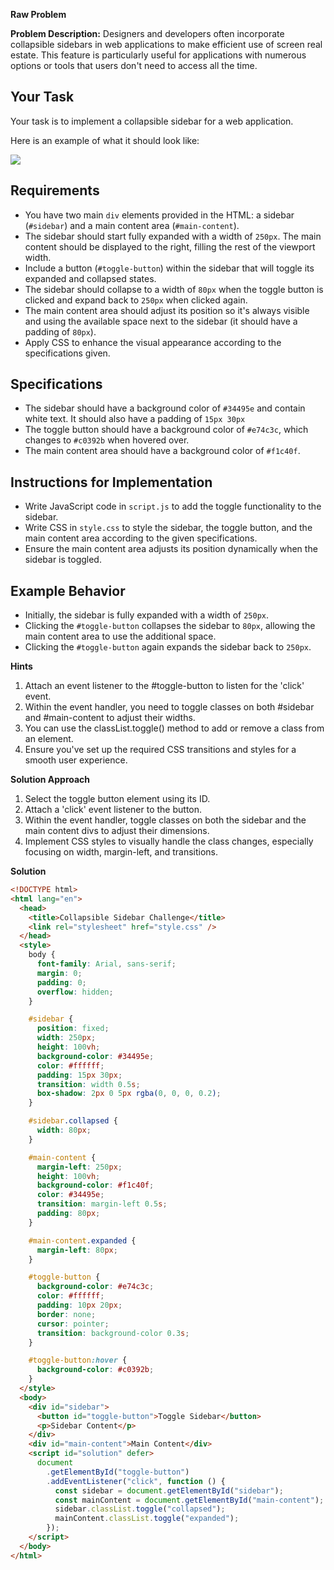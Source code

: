 **Raw Problem**

**Problem Description:**
Designers and developers often incorporate collapsible sidebars in web applications to make efficient use of screen real estate. This feature is particularly useful for applications with numerous options or tools that users don't need to access all the time.

## Your Task

Your task is to implement a collapsible sidebar for a web application.

Here is an example of what it should look like:

![](https://d2beiqkhq929f0.cloudfront.net/public_assets/assets/000/057/583/original/sidebar.gif?1700646300)

## Requirements

- You have two main `div` elements provided in the HTML: a sidebar (`#sidebar`) and a main content area (`#main-content`).
- The sidebar should start fully expanded with a width of `250px`. The main content should be displayed to the right, filling the rest of the viewport width.
- Include a button (`#toggle-button`) within the sidebar that will toggle its expanded and collapsed states.
- The sidebar should collapse to a width of `80px` when the toggle button is clicked and expand back to `250px` when clicked again.
- The main content area should adjust its position so it's always visible and using the available space next to the sidebar (it should have a padding of `80px`).
- Apply CSS to enhance the visual appearance according to the specifications given.

## Specifications

- The sidebar should have a background color of `#34495e` and contain white text. It should also have a padding of `15px 30px`
- The toggle button should have a background color of `#e74c3c`, which changes to `#c0392b` when hovered over.
- The main content area should have a background color of `#f1c40f`.

## Instructions for Implementation

- Write JavaScript code in `script.js` to add the toggle functionality to the sidebar.
- Write CSS in `style.css` to style the sidebar, the toggle button, and the main content area according to the given specifications.
- Ensure the main content area adjusts its position dynamically when the sidebar is toggled.

## Example Behavior

- Initially, the sidebar is fully expanded with a width of `250px`.
- Clicking the `#toggle-button` collapses the sidebar to `80px`, allowing the main content area to use the additional space.
- Clicking the `#toggle-button` again expands the sidebar back to `250px`.

**Hints**

1. Attach an event listener to the #toggle-button to listen for the 'click' event.
2. Within the event handler, you need to toggle classes on both #sidebar and #main-content to adjust their widths.
3. You can use the classList.toggle() method to add or remove a class from an element.
4. Ensure you've set up the required CSS transitions and styles for a smooth user experience.

**Solution Approach**

1. Select the toggle button element using its ID.
2. Attach a 'click' event listener to the button.
3. Within the event handler, toggle classes on both the sidebar and the main content divs to adjust their dimensions.
4. Implement CSS styles to visually handle the class changes, especially focusing on width, margin-left, and transitions.

**Solution**

```html
<!DOCTYPE html>
<html lang="en">
  <head>
    <title>Collapsible Sidebar Challenge</title>
    <link rel="stylesheet" href="style.css" />
  </head>
  <style>
    body {
      font-family: Arial, sans-serif;
      margin: 0;
      padding: 0;
      overflow: hidden;
    }

    #sidebar {
      position: fixed;
      width: 250px;
      height: 100vh;
      background-color: #34495e;
      color: #ffffff;
      padding: 15px 30px;
      transition: width 0.5s;
      box-shadow: 2px 0 5px rgba(0, 0, 0, 0.2);
    }

    #sidebar.collapsed {
      width: 80px;
    }

    #main-content {
      margin-left: 250px;
      height: 100vh;
      background-color: #f1c40f;
      color: #34495e;
      transition: margin-left 0.5s;
      padding: 80px;
    }

    #main-content.expanded {
      margin-left: 80px;
    }

    #toggle-button {
      background-color: #e74c3c;
      color: #ffffff;
      padding: 10px 20px;
      border: none;
      cursor: pointer;
      transition: background-color 0.3s;
    }

    #toggle-button:hover {
      background-color: #c0392b;
    }
  </style>
  <body>
    <div id="sidebar">
      <button id="toggle-button">Toggle Sidebar</button>
      <p>Sidebar Content</p>
    </div>
    <div id="main-content">Main Content</div>
    <script id="solution" defer>
      document
        .getElementById("toggle-button")
        .addEventListener("click", function () {
          const sidebar = document.getElementById("sidebar");
          const mainContent = document.getElementById("main-content");
          sidebar.classList.toggle("collapsed");
          mainContent.classList.toggle("expanded");
        });
    </script>
  </body>
</html>
```
